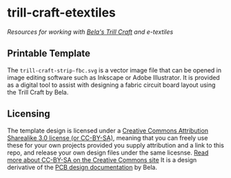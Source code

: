 # trill-craft-etextiles
*Resources for working with [Bela's Trill Craft](https://learn.bela.io/products/trill/about-trill/) and e-textiles*


## Printable Template
The `trill-craft-strip-fbc.svg` is a vector image file that can be opened in image editing software such as Inkscape or Adobe Illustrator. It is provided as a digital tool to assist with designing a fabric circuit board layout using the Trill Craft by Bela.

## Licensing
The template design is licensed under a [Creative Commons Attribution Sharealike 3.0 license (or CC-BY-SA)](http://creativecommons.org/licenses/by-sa/3.0/), meaning that you can freely use these for your own projects provided you supply attribution and a link to this repo, and release your own design files under the same licesnse. [Read more about CC-BY-SA on the Creative Commons site](http://creativecommons.org/licenses/by-sa/3.0/) It is a design derivative of the [PCB design documentation](https://github.com/BelaPlatform/Trill) by Bela.